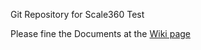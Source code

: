 Git Repository for Scale360 Test

Please fine the Documents at the [Wiki page](https://github.com/SpeedEX/TestScale360/wiki)
